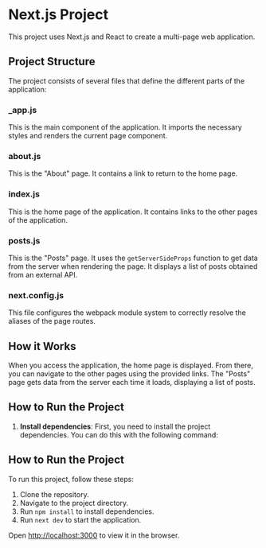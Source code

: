 # Next.js Project

This project uses Next.js and React to create a multi-page web application.

## Project Structure

The project consists of several files that define the different parts of the application:

### _app.js

This is the main component of the application. It imports the necessary styles and renders the current page component.

### about.js

This is the "About" page. It contains a link to return to the home page.

### index.js

This is the home page of the application. It contains links to the other pages of the application.

### posts.js

This is the "Posts" page. It uses the `getServerSideProps` function to get data from the server when rendering the page. It displays a list of posts obtained from an external API.

### next.config.js

This file configures the webpack module system to correctly resolve the aliases of the page routes.

## How it Works

When you access the application, the home page is displayed. From there, you can navigate to the other pages using the provided links. The "Posts" page gets data from the server each time it loads, displaying a list of posts.

## How to Run the Project

1. **Install dependencies**: First, you need to install the project dependencies. You can do this with the following command:

## How to Run the Project

To run this project, follow these steps:

1. Clone the repository.
2. Navigate to the project directory.
3. Run `npm install` to install dependencies.
3. Run `next dev` to start the application.

Open <http://localhost:3000> to view it in the browser.
